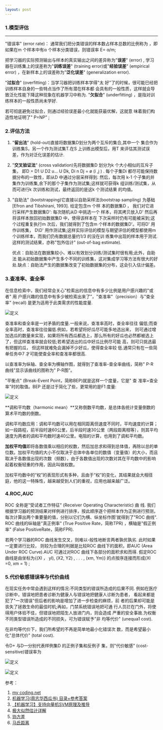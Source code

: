 ```yaml
---
layout: post
---
```




### 1.模型评估
----
"错误率" (error rate)：
通常我们把分类错误的样本数占样本总数的比例称为 ，即如果在m 个样本中有α 个样本分类错误，则错误率  E= α/m;

把学习器的实际预测输出与样本的真实输出之间的差异称为"**误差**" (error) ,
学习器在训练集上的误差称为"**训练误差**" (training error)或"**经验误差**" (empirical error) ，在新样本上的误差称为"**泛化误差**" (generalization error).

"**过拟合**" (overfitting)：当学习器把训练样本学得"太
好"了的时候，很可能巳经把训练样本自身的一些特点当作了所有潜在样本都
会具有的一般性质，这样就会导致泛化性能下降这种现象在机器学习中称为. 
"**欠拟合**" (underfitting) ，是指对训练样本的一般性质尚未学好.

若可彻底避免过拟合，则通过经验误差最小化就能获最优解，这就意
味着我们构造性地证明了" P=NP" ;

### 2.评估方法
1. "**留出法**" (hold-out)直接将数据集D划分为两个互斥的集合,其中一个
集合作为训练集S，另一个作为测试集T.在S 上训练出模型后，用T 来评估其测试误差，作为对泛化误差的估计.

2. "**交叉验证法**" (cross validation)先将数据集D 划分为k 个大小相似的互斥子集， 即D = D1 U D2 υ... U Dk, Di n Dj = ø (í ,j ) . 每个子集Di 都尽可能保持数据分布的一致性，即从D 中通过分层采样得到. 然后，每次用
k-1 个子集的并集作为训练集,余下的那个子集作为测试集;这样就可获得k
组训练/测试集，从而可进行k 次训练和测试，最终返回的是这k 个测试结果
的均值。

3. "自助法" (bootstrapping)它直接以自助采样法(bootstrap sampling) 为基础[Efron and Tibshirani, 1993]. 给定包含m 个样
本的数据集D ， 我们对它进行采样产生数据集D': 每次随机从D 中挑选一个
样本，将其拷贝放入D' 然后再将该样本放回初始数据集D 中，使得该样本在
下次采样时仍有可能被采到;这个过程重复执行m 次后，我们就得到了包含m
个样本的数据集D'。可将D' 用作训练集， D\D' 用作测试集;这样实际评估的模型与期望评估的模型都使用m 个训练样本，而我们仍有数据总量约1/3 的没在训
练集中出现的样本用于测试.这样的测试结果，亦称"包外估计" (out-of-bag
estimate).

	优点：自助法在数据集较小、难以有效划分训练/测试集时很有用;此外，自助法
能从初始数据集中产生多个不同的训练集，这对集成学习等方法有很大的好处.缺点：自助法产生的数据集改变了初始数据集的分布，这会引入估计偏差。

### 3.查准率、查全率

在信息检索中，我们经常会关心"检索出的信息中有多少比例是用户感兴趣的"或者" 用
户感兴趣的信息中有多少被检索出来了”，"查准率"（precision）与"查全率" (recall) 是更为适用于此类需求的性能度量.

![定义]({{site.baseurl}}/assets/2018-10-16/1.bmp)

查准率和查全率是一对矛盾的度量.一般来说，查准率高时，查全率往往
偏低;而查全率高时，查准率往往偏低.例如，若希望将好瓜尽可能多地选出来，
则可通过增加选瓜的数量来实现，如果将所有西瓜都选上，那么所有的好瓜也必然都被选上了，但这样查准率就会较低;若希望选出的瓜中好瓜比例尽可能
高，则可只挑选最有把握的瓜， 但这样就难免会漏掉不少好瓜，使得查全率较
低.通常只有在一些简单任务中7 才可能使查全率和查准率都很高.

以查准率为纵轴、查全率为横轴作图，就得到了查准率-查全率曲线，简称" P-R 曲线"显示该曲线的图称为" P-R图"。

"平衡点" (Break-Event Point，简称BEP)就是这样一个度量，它是" 查
准率=查全率"时的取值。BEP 还是过于简化了些，更常用的是F1 度量:

![定义]({{site.baseurl}}/assets/2018-10-16/2.bmp)

**调和平均数（harmonic mean）**又称倒数平均数，是总体各统计变量倒数的算术平均数的倒数。

调和平均数应用：调和平均数可以用在相同距离但速度不同时，平均速度的计算；如一段路程，前半段时速60公里，后半段时速30公里〔两段距离相等〕，则其平均速度为两者的调和平均数时速40公里。电阻的计算，也用到了调和平均数。

**加权平均值**即将各数值乘以相应的权数，然后加总求和得到总体值，再除以总的单位数。加权平均值的大小不仅取决于总体中各单位的数值（变量值）的大小，而且取决于各数值出现的次数（频数），由于各数值出现的次数对其在平均数中的影响起着权衡轻重的作用，因此叫做权数。

加权平均数中的“权”的表现形式有多种，且由于“权”的变化，其结果就会大相径庭，他的这一特殊性，越来越受到人们的重视，应用也越来越广泛。

### 4.ROC,AUC
ROC 全称是"受试者工作特征" (Receiver Operating Characteristic) 曲
线.
我们根据学习器的预测结果对样例进行排序，按此顺序逐个把样本作为正例进行预测，每次计算出两个重要量的值，分别以它们为横、纵坐标作图'就得到了"ROC 曲线".
ROC 曲线的纵轴是"真正例率" (True Positive Rate，简称TPR) ，横轴是"假正例率" (False PositiveRate，简称FPR).

若两个学习器的ROC 曲线发生交叉，则难以-般性地断言两者孰优孰劣. 此时如果一定要进行比较， 则较为合理的判据是比较ROC 曲线下的面积，即AUC (Area Under
ROC Curve).AUC 可通过对ROC 曲线下各部分的面积求和而得. 假定ROC 曲线是由坐标为{(Xl ， yl), (X2, Y2) , . . . , (xm, Ym)} 的点按序连接而形成(Xl =0, xm = 1) ;


### 5.代价敏感错误率与代价曲线

在现实任务中常会遇到这样的情况:不同类型的错误所造成的后果不同.
例如在医疗诊断中，错误地把患者诊断为健康人与错误地把健康人诊断为患者，
看起来都是犯了"一次错误"但后者的影响是增加了进一步检查的麻烦，前
者的后果却可能是丧失了拯救生命的最佳时机;再如，门禁系统错误地把可通
行人员拦在门外，将使得用户体验不佳，但错误地把陌生人放进门内，则会造成
严重的安全事故.为权衡不同类型错误所造成的不同损失，可为错误赋予"非
均等代价" (unequa1 cost).

在非均等代价下，我们所希望的不再是简单地最小化错误次
数，而是希望最小化"总体代价" (total cost). 

令D+ 与D一分别代表样例集D 的正例子集和反例子
集，则"代价敏感" (cost-sensitive)错误率为


![定义]({{site.baseurl}}/assets/2018-10-16/3.bmp)

![定义]({{site.baseurl}}/assets/2018-10-16/4.bmp)


参考：

1. [my coding.net](http://zhwa3232.coding.me/baibingqianlan.github.io/)
2. [机器学习(周志华西瓜书) 目录+参考答案](https://blog.csdn.net/scythe666/article/details/73017294)
3. [【机器学习】支持向量机SVM原理及推导](https://blog.csdn.net/ljn113399/article/details/69220087)
4. [极大似然估计详解](https://blog.csdn.net/zengxiantao1994/article/details/72787849)
5. [协方差](https://baike.baidu.com/item/%E5%8D%8F%E6%96%B9%E5%B7%AE/2185936?fr=aladdin)
6. [马氏距离](https://baike.baidu.com/item/%E9%A9%AC%E6%B0%8F%E8%B7%9D%E7%A6%BB/8927833?fr=aladdin)
